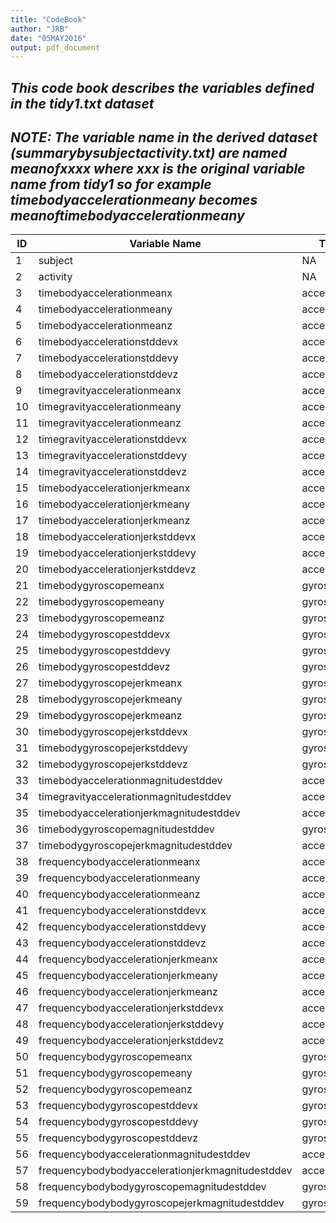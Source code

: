 ```yaml
---
title: "CodeBook"
author: "JRB"
date: "05MAY2016"
output: pdf_document
---
```

*This code book describes the variables defined in the tidy1.txt dataset* 
---
*NOTE: The variable name in the derived dataset (summarybysubjectactivity.txt) are named meanofxxxx where xxx is the original variable name from tidy1 so for example timebodyaccelerationmeany becomes meanoftimebodyaccelerationmeany*
---
 
ID | Variable Name              | Type  |measure|axis|domain|description|Unit|
---|----------------------------|----- |-------|----|------|----------|----|
1  | subject                    |NA     |NA     |NA  | NA   |subject ID|NA  |
2  | activity                   |NA   |NA     |NA  | NA   |actvity   |NA  |
3  |timebodyaccelerationmeanx   |acceleration| mean|x|time|body|g|
4|timebodyaccelerationmeany     |acceleration| mean|y|time|body|g|
5|timebodyaccelerationmeanz     |acceleration| mean|z|time|body|g|
6|timebodyaccelerationstddevx   |acceleration| std dev|x|time|body|g|
7|timebodyaccelerationstddevy   |acceleration| std dev|y|time|body|g|
8|timebodyaccelerationstddevz   |acceleration| std dev|z|time|body|g|
9|timegravityaccelerationmeanx  |acceleration| std dev|x|time|body|g|
10|timegravityaccelerationmeany |acceleration| std dev|y|time|body|g|
11|timegravityaccelerationmeanz |acceleration| std dev|z|time|body|g|
12|timegravityaccelerationstddevx |acceleration| std dev|x|time|gravity|g|
13|timegravityaccelerationstddevy |acceleration| std dev|y|time|gravity|g|
14|timegravityaccelerationstddevz |acceleration| std dev|z|time|gravity|g|
15|timebodyaccelerationjerkmeanx  |acceleration| mean|x|time|jerk|g|
16|timebodyaccelerationjerkmeany  |acceleration| mean|y|time|jerk|g|
17|timebodyaccelerationjerkmeanz  |acceleration| mean|z|time|jerk|g|
18|timebodyaccelerationjerkstddevx |acceleration| std dev|x|time|jerk|g|
19|timebodyaccelerationjerkstddevy |acceleration| std dev|y|time|jerk|g|
20|timebodyaccelerationjerkstddevz |acceleration| std dev|z|time|jerk|g|
21|timebodygyroscopemeanx          |gyroscope| mean|x|time|body|rad/s|
22|timebodygyroscopemeany          |gyroscope| mean|y|time|body|rad/s|
23|timebodygyroscopemeanz          |gyroscope| mean|z|time|body|rad/s|
24|timebodygyroscopestddevx        |gyroscope| std dev|x|time|body|rad/s|
25|timebodygyroscopestddevy        |gyroscope| std dev|y|time|body|rad/s|
26|timebodygyroscopestddevz        |gyroscope| std dev|z|time|body|rad/s|
27|timebodygyroscopejerkmeanx  |gyroscope| mean|x|time|jerk|rad/s|
28|timebodygyroscopejerkmeany |gyroscope| mean|y|time|jerk|rad/s|
29|timebodygyroscopejerkmeanz|gyroscope| mean|z|time|jerk|rad/s|
30|timebodygyroscopejerkstddevx|gyroscope| std dev|x|time|jerk|rad/s|
31|timebodygyroscopejerkstddevy|gyroscope| std dev|y|time|jerk|rad/s|
32|timebodygyroscopejerkstddevz|gyroscope| std dev|z|time|jerk|rad/s|
33|timebodyaccelerationmagnitudestddev|acceleration| std dev|NA|time|magnitude|g|
34|timegravityaccelerationmagnitudestddev|acceleration| std dev|NA|time|magnitude|g|
35|timebodyaccelerationjerkmagnitudestddev|acceleration| std dev|NA|time|magnitude|g|
36|timebodygyroscopemagnitudestddev|gyroscope| std dev|NA|time|magnitude|rad/s|
37|timebodygyroscopejerkmagnitudestddev|acceleration| std dev|x|time|magnitude|rad/s|
38|frequencybodyaccelerationmeanx|acceleration| mean|x|frequency|body|Hz|
39|frequencybodyaccelerationmeany|acceleration| mean|y|frequency|body|Hz|
40|frequencybodyaccelerationmeanz|acceleration| mean|z|frequency|body|Hz|
41|frequencybodyaccelerationstddevx|acceleration|std dev|x|frequency|body|Hz|
42|frequencybodyaccelerationstddevy|acceleration|std dev|y|frequency|body|Hz|
43|frequencybodyaccelerationstddevz|acceleration|std dev|x|frequency|body|Hz|
44|frequencybodyaccelerationjerkmeanx|acceleration| mean|x|frequency|jerk|Hz|
45|frequencybodyaccelerationjerkmeany|acceleration| mean|y|time|jerk|Hz|
46|frequencybodyaccelerationjerkmeanz|acceleration| mean|z|time|jerk|Hz|
47|frequencybodyaccelerationjerkstddevx|acceleration|std dev|x|frequency|jerk|Hz|
48|frequencybodyaccelerationjerkstddevy|acceleration|std dev|y|frequency|jerk|Hz|     
49|frequencybodyaccelerationjerkstddevz|acceleration|std dev|z|frequency|jerk|Hz|
50|frequencybodygyroscopemeanx|gyroscope| mean|x|frequency|body|Hz|
51|frequencybodygyroscopemeany|gyroscope| mean|y|frequency|body|Hz|
52|frequencybodygyroscopemeanz|gyroscope| mean|z|frequency|body|Hz|
53|frequencybodygyroscopestddevx|gyroscope| std dev|x|frequency|body|Hz|
54|frequencybodygyroscopestddevy|gyroscope| std dev|y|frequency|body|Hz|
55|frequencybodygyroscopestddevz|gyroscope| std dev|z|frequency|body|Hz|
56|frequencybodyaccelerationmagnitudestddev|acceleration| std dev|NA|frequency|magnitude|Hz|
57|frequencybodybodyaccelerationjerkmagnitudestddev|acceleration| std dev|NA|frequency|jerk|Hz|
58|frequencybodybodygyroscopemagnitudestddev|gyroscope| std dev|NA|frequency|magnitude|Hz|
59|frequencybodybodygyroscopejerkmagnitudestddev|gyroscope| std dev|NA|frequency|jerk|Hz|